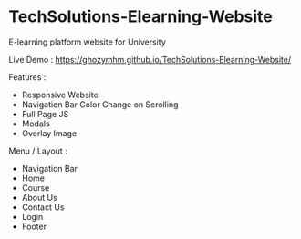 # TechSolutions-Elearning-Website
E-learning platform website for University

Live Demo : https://ghozymhm.github.io/TechSolutions-Elearning-Website/

Features :

- Responsive Website
- Navigation Bar Color Change on Scrolling
- Full Page JS
- Modals
- Overlay Image

Menu / Layout :

- Navigation Bar
- Home
- Course
- About Us
- Contact Us
- Login
- Footer
